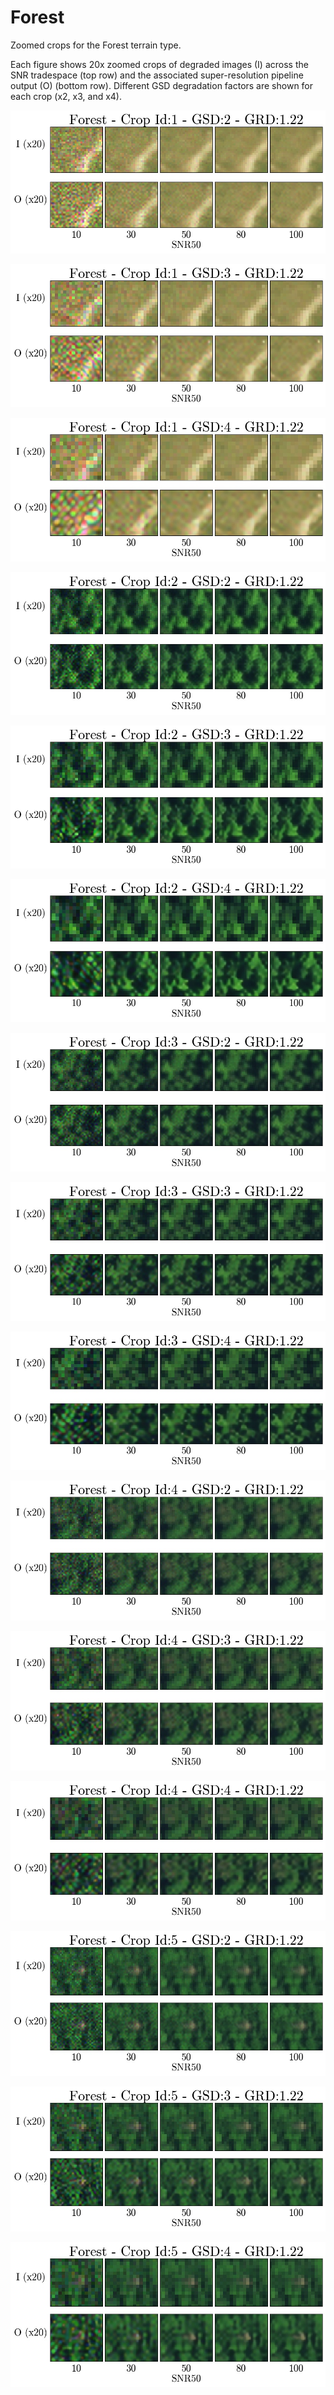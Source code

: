 # Forest

Zoomed crops for the Forest terrain type.

Each figure shows 20x zoomed crops of degraded images (I) across the SNR tradespace (top row) and the associated super-resolution pipeline output (O) (bottom row). Different GSD degradation factors are shown for each crop (x2, x3, and x4).

![](images/forest_cropid1_gsd2_grd0_zoomedcrop.jpg)

![](images/forest_cropid1_gsd3_grd0_zoomedcrop.jpg)

![](images/forest_cropid1_gsd4_grd0_zoomedcrop.jpg)

![](images/forest_cropid2_gsd2_grd0_zoomedcrop.jpg)

![](images/forest_cropid2_gsd3_grd0_zoomedcrop.jpg)

![](images/forest_cropid2_gsd4_grd0_zoomedcrop.jpg)

![](images/forest_cropid3_gsd2_grd0_zoomedcrop.jpg)

![](images/forest_cropid3_gsd3_grd0_zoomedcrop.jpg)

![](images/forest_cropid3_gsd4_grd0_zoomedcrop.jpg)

![](images/forest_cropid4_gsd2_grd0_zoomedcrop.jpg)

![](images/forest_cropid4_gsd3_grd0_zoomedcrop.jpg)

![](images/forest_cropid4_gsd4_grd0_zoomedcrop.jpg)

![](images/forest_cropid5_gsd2_grd0_zoomedcrop.jpg)

![](images/forest_cropid5_gsd3_grd0_zoomedcrop.jpg)

![](images/forest_cropid5_gsd4_grd0_zoomedcrop.jpg)
